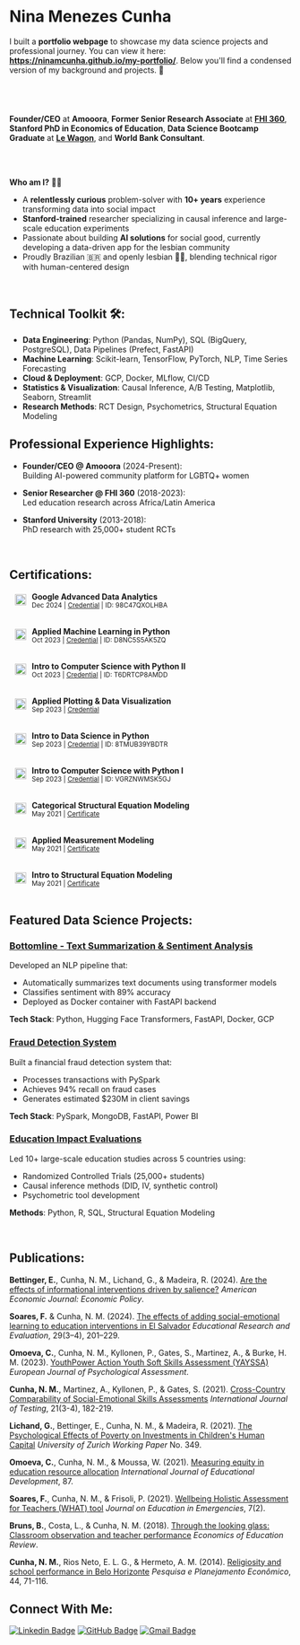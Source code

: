 # **Nina Menezes Cunha**

I built a **portfolio webpage** to showcase my data science projects and professional journey. You can view it here: **https://ninamcunha.github.io/my-portfolio/**. Below you'll find a condensed version of my background and projects. 🌟

#


<br>

**Founder/CEO** at **Amooora**, **Former Senior Research Associate** at **[FHI 360](https://www.fhi360.org/)**, **Stanford PhD in Economics of Education**, **Data Science Bootcamp Graduate** at **[Le Wagon](https://www.lewagon.com/data-science-course)**, and **World Bank Consultant**.

<br>
<br>

<strong>Who am I?</strong> 👩‍💻

* A **relentlessly curious** problem-solver with **10+ years** experience transforming data into social impact
* **Stanford-trained** researcher specializing in causal inference and large-scale education experiments
* Passionate about building **AI solutions** for social good, currently developing a data-driven app for the lesbian community
* Proudly Brazilian 🇧🇷 and openly lesbian 🏳️‍🌈, blending technical rigor with human-centered design

<br>

## Technical Toolkit 🛠️:

* **Data Engineering**: Python (Pandas, NumPy), SQL (BigQuery, PostgreSQL), Data Pipelines (Prefect, FastAPI)
* **Machine Learning**: Scikit-learn, TensorFlow, PyTorch, NLP, Time Series Forecasting
* **Cloud & Deployment**: GCP, Docker, MLflow, CI/CD
* **Statistics & Visualization**: Causal Inference, A/B Testing, Matplotlib, Seaborn, Streamlit
* **Research Methods**: RCT Design, Psychometrics, Structural Equation Modeling

## Professional Experience Highlights:

- **Founder/CEO @ Amooora** (2024-Present):  
  Building AI-powered community platform for LGBTQ+ women

- **Senior Researcher @ FHI 360** (2018-2023):  
  Led education research across Africa/Latin America

- **Stanford University** (2013-2018):  
  PhD research with 25,000+ student RCTs


<br>

## Certifications:

<img src="https://ninamcunha.github.io/my-portfolio/images/icon_google.png" width="20" align="left" hspace="10" vspace="4"> **Google Advanced Data Analytics**  
<small>Dec 2024 | [Credential](https://www.coursera.org/account/accomplishments/professional-cert/98C47QXOLHBA) | ID: 98C47QXOLHBA</small>  
<br clear="left">

<img src="https://ninamcunha.github.io/my-portfolio/images/icon_michigan.jpeg" width="20" align="left" hspace="10" vspace="4"> **Applied Machine Learning in Python**  
<small>Oct 2023 | [Credential](https://www.coursera.org/account/accomplishments/certificate/D8NC5S5AK5ZQ) | ID: D8NC5S5AK5ZQ</small>  
<br clear="left">

<img src="https://ninamcunha.github.io/my-portfolio/images/icon_usp.png" width="20" align="left" hspace="10" vspace="4"> **Intro to Computer Science with Python II**  
<small>Oct 2023 | [Credential](https://www.coursera.org/account/accomplishments/certificate/T6DRTCP8AMDD) | ID: T6DRTCP8AMDD</small>  
<br clear="left">

<img src="https://ninamcunha.github.io/my-portfolio/images/icon_michigan.jpeg" width="20" align="left" hspace="10" vspace="4"> **Applied Plotting & Data Visualization**  
<small>Sep 2023 | [Credential](https://www.coursera.org/account/accomplishments/certificate/D8NC5S5AK5ZQ)</small>  
<br clear="left">

<img src="https://ninamcunha.github.io/my-portfolio/images/icon_michigan.jpeg" width="20" align="left" hspace="10" vspace="4"> **Intro to Data Science in Python**  
<small>Sep 2023 | [Credential](https://www.coursera.org/account/accomplishments/certificate/8TMUB39YBDTR) | ID: 8TMUB39YBDTR</small>  
<br clear="left">

<img src="https://ninamcunha.github.io/my-portfolio/images/icon_usp.png" width="20" align="left" hspace="10" vspace="4"> **Intro to Computer Science with Python I**  
<small>Sep 2023 | [Credential](https://www.coursera.org/account/accomplishments/certificate/VGRZNWMSK5GJ) | ID: VGRZNWMSK5GJ</small>  
<br clear="left">

<img src="https://ninamcunha.github.io/my-portfolio/images/icon_stat_hor.jpeg" width="20" align="left" hspace="10" vspace="4"> **Categorical Structural Equation Modeling**  
<small>May 2021 | [Certificate](https://drive.google.com/file/d/1tev7DsQGcU9_jaF0KPXPAg_K6D-OPXMA/view)</small>  
<br clear="left">

<img src="https://ninamcunha.github.io/my-portfolio/images/icon_center_stat.png" width="20" align="left" hspace="10" vspace="4"> **Applied Measurement Modeling**  
<small>May 2021 | [Certificate](https://drive.google.com/file/d/1NB7Hsdr4bNtIxigfkhuXU_UnwPNA_dQr/view)</small>  
<br clear="left">

<img src="https://ninamcunha.github.io/my-portfolio/images/icon_center_stat.png" width="20" align="left" hspace="10" vspace="4"> **Intro to Structural Equation Modeling**  
<small>May 2021 | [Certificate](https://drive.google.com/file/d/1QUBa6TssribUi5-y5ALdSHd6uqOgmjg3/view)</small>  
<br clear="left">


## Featured Data Science Projects:

### [Bottomline - Text Summarization & Sentiment Analysis](https://github.com/ds-gustavo-cunha/Bottomline-Project)
Developed an NLP pipeline that:
- Automatically summarizes text documents using transformer models
- Classifies sentiment with 89% accuracy
- Deployed as Docker container with FastAPI backend

**Tech Stack**: Python, Hugging Face Transformers, FastAPI, Docker, GCP

### [Fraud Detection System](https://github.com/ds-gustavo-cunha/Fraud-Detection)
Built a financial fraud detection system that:
- Processes transactions with PySpark
- Achieves 94% recall on fraud cases
- Generates estimated $230M in client savings

**Tech Stack**: PySpark, MongoDB, FastAPI, Power BI

### [Education Impact Evaluations](https://github.com/ninamcunha/education-impact)
Led 10+ large-scale education studies across 5 countries using:
- Randomized Controlled Trials (25,000+ students)
- Causal inference methods (DID, IV, synthetic control)
- Psychometric tool development

**Methods**: Python, R, SQL, Structural Equation Modeling

<br>


## Publications:

**Bettinger, E.**, Cunha, N. M., Lichand, G., & Madeira, R. (2024). [Are the effects of informational interventions driven by salience?](https://papers.ssrn.com/sol3/papers.cfm?abstract_id=3644124) *American Economic Journal: Economic Policy*.

**Soares, F.** & Cunha, N. M. (2024). [The effects of adding social-emotional learning to education interventions in El Salvador](https://www.tandfonline.com/doi/abs/10.1080/13803611.2024.2339830) *Educational Research and Evaluation*, 29(3–4), 201–229.

**Omoeva, C.**, Cunha, N. M., Kyllonen, P., Gates, S., Martinez, A., & Burke, H. M. (2023). [YouthPower Action Youth Soft Skills Assessment (YAYSSA)](https://econtent.hogrefe.com/doi/10.1027/1015-5759/a000770) *European Journal of Psychological Assessment*.

**Cunha, N. M.**, Martinez, A., Kyllonen, P., & Gates, S. (2021). [Cross-Country Comparability of Social-Emotional Skills Assessments](https://www.tandfonline.com/eprint/3FNYG6RDVQBCP9QAHDN6/full?target=10.1080/15305058.2021.1995867) *International Journal of Testing*, 21(3-4), 182-219.

**Lichand, G.**, Bettinger, E., Cunha, N. M., & Madeira, R. (2021). [The Psychological Effects of Poverty on Investments in Children's Human Capital](https://papers.ssrn.com/sol3/papers.cfm?abstract_id=3633815) *University of Zurich Working Paper* No. 349.

**Omoeva, C.**, Cunha, N. M., & Moussa, W. (2021). [Measuring equity in education resource allocation](https://drive.google.com/file/d/1rc_2ckI7eM5TEULsGXIrL42BR6BvBIbJ/view) *International Journal of Educational Development*, 87.

**Soares, F.**, Cunha, N. M., & Frisoli, P. (2021). [Wellbeing Holistic Assessment for Teachers (WHAT) tool](https://drive.google.com/file/d/1ytti2aBCARut65k-EnsMWbr-7xBZTB_2/view) *Journal on Education in Emergencies*, 7(2).

**Bruns, B.**, Costa, L., & Cunha, N. M. (2018). [Through the looking glass: Classroom observation and teacher performance](https://drive.google.com/file/d/1OCyZytYUhV7PmHouTn8bYtwuHYm1JqUz/view) *Economics of Education Review*.

**Cunha, N. M.**, Rios Neto, E. L. G., & Hermeto, A. M. (2014). [Religiosity and school performance in Belo Horizonte](https://drive.google.com/file/d/14eQ_-0qnb0FVLacyOVQP1TnJZbGRcnTt/view) *Pesquisa e Planejamento Econômico*, 44, 71-116.
<br>


## Connect With Me:

[![Linkedin Badge](https://img.shields.io/badge/-LinkedIn-0077B5?style=for-the-badge&logo=Linkedin&logoColor=white)](https://www.linkedin.com/in/nina-menezes-cunha/)
[![GitHub Badge](https://img.shields.io/badge/-GitHub-181717?style=for-the-badge&logo=GitHub&logoColor=white)](https://github.com/ninamcunha)
[![Gmail Badge](https://img.shields.io/badge/-Gmail-D14836?style=for-the-badge&logo=Gmail&logoColor=white)](mailto:ninamcunha@gmail.com)

<br>

